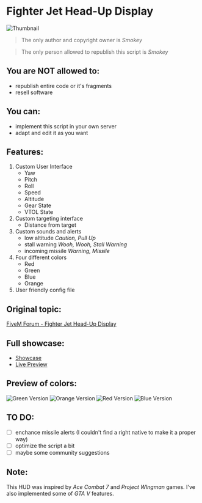 # Fighter Jet Head-Up Display
![Thumbnail](https://i.imgur.com/aoukaWi.png)

> The only author and copyright owner is *Smokey*

> The only person allowed to republish this script is *Smokey*

## You are **NOT** allowed to:
* republish entire code or it's fragments
* resell software

## You can:
* implement this script in your own server
* adapt and edit it as you want

## Features:
1. Custom User Interface
    * Yaw
    * Pitch
    * Roll
    * Speed
    * Altitude
    * Gear State
    * VTOL State
1. Custom targeting interface
    * Distance from target
1. Custom sounds and alerts
    * low altitude *Caution, Pull Up*
    * stall warning *Wooh, Wooh, Stall Warning*
    * incoming missile *Warning, Missile*
1. Four different colors
    * Red
    * Green
    * Blue
    * Orange
1. User friendly config file

## Original topic:
[FiveM Forum - Fighter Jet Head-Up Display](https://forum.cfx.re/t/release-fighter-jet-head-up-display-hud/2282430)

## Full showcase:
- [Showcase](https://youtu.be/aTogx4MTIYo)
- [Live Preview](https://smokeydev.pl/jethud/)

## Preview of colors:
![Green Version](https://i.imgur.com/0oSds30.png)
![Orange Version](https://i.imgur.com/qkmQTzc.png)
![Red Version](https://i.imgur.com/pDJIJTy.png)
![Blue Version](https://i.imgur.com/CYWNh13.png)

## TO DO:
- [ ] enchance missile alerts (I couldn't find a right native to make it a proper way)
- [ ] optimize the script a bit
- [ ] maybe some community suggestions

## Note:
This HUD was inspired by *Ace Combat 7* and *Project WIngman* games. I've also implemented some of *GTA V* features.
